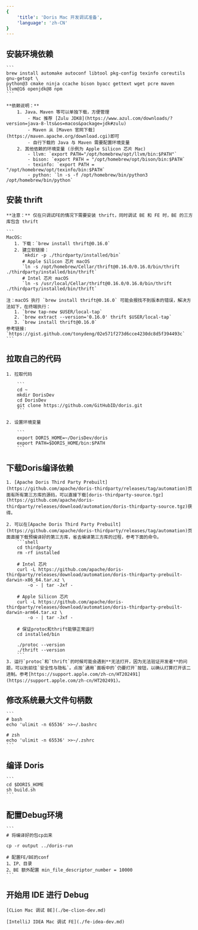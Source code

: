```yaml
---
{
    'title': 'Doris Mac 开发调试准备', 
    'language': 'zh-CN'
}
---
```


<!--
Licensed to the Apache Software Foundation (ASF) under one
or more contributor license agreements.  See the NOTICE file
distributed with this work for additional information
regarding copyright ownership.  The ASF licenses this file
to you under the Apache License, Version 2.0 (the
"License"); you may not use this file except in compliance
with the License.  You may obtain a copy of the License at

  http://www.apache.org/licenses/LICENSE-2.0

Unless required by applicable law or agreed to in writing,
software distributed under the License is distributed on an
"AS IS" BASIS, WITHOUT WARRANTIES OR CONDITIONS OF ANY
KIND, either express or implied.  See the License for the
specific language governing permissions and limitations
under the License.
-->

## 安装环境依赖

    ```
    brew install automake autoconf libtool pkg-config texinfo coreutils gnu-getopt \
    python@3 cmake ninja ccache bison byacc gettext wget pcre maven llvm@16 openjdk@8 npm
    ```
   
    **依赖说明：**
        1. Java、Maven 等可以单独下载，方便管理
            - Mac 推荐 [Zulu JDK8](https://www.azul.com/downloads/?version=java-8-lts&os=macos&package=jdk#zulu)
            - Maven 从 [Maven 官网下载](https://maven.apache.org/download.cgi)即可
            - 自行下载的 Java 与 Maven 需要配置环境变量
        2. 其他依赖的环境变量 (示例为 Apple Silicon 芯片 Mac)
            - llvm: `export PATH="/opt/homebrew/opt/llvm/bin:$PATH"`
            - bison: `export PATH = "/opt/homebrew/opt/bison/bin:$PATH`
            - texinfo: `export PATH = "/opt/homebrew/opt/texinfo/bin:$PATH`
            - python: `ln -s -f /opt/homebrew/bin/python3 /opt/homebrew/bin/python`
   
## 安装 thrift

    **注意：** 仅在只调试FE的情况下需要安装 thrift，同时调试 BE 和 FE 时，BE 的三方库包含 thrift

    ```
    MacOS: 
       1. 下载：`brew install thrift@0.16.0`
       2. 建立软链接： 
          `mkdir -p ./thirdparty/installed/bin`
          # Apple Silicon 芯片 macOS
          `ln -s /opt/homebrew/Cellar/thrift@0.16.0/0.16.0/bin/thrift ./thirdparty/installed/bin/thrift`
          # Intel 芯片 macOS
          `ln -s /usr/local/Cellar/thrift@0.16.0/0.16.0/bin/thrift ./thirdparty/installed/bin/thrift`
    
    注：macOS 执行 `brew install thrift@0.16.0` 可能会报找不到版本的错误，解决方法如下，在终端执行：
       1. `brew tap-new $USER/local-tap`
       2. `brew extract --version='0.16.0' thrift $USER/local-tap`
       3. `brew install thrift@0.16.0`
    参考链接: `https://gist.github.com/tonydeng/02e571f273d6cce4230dc8d5f394493c`
    ```

## 拉取自己的代码

    1. 拉取代码

        ``` 
        cd ~
        mkdir DorisDev
        cd DorisDev
        git clone https://github.com/GitHubID/doris.git
        ```

    2. 设置环境变量
 
        ```
        export DORIS_HOME=~/DorisDev/doris
        export PATH=$DORIS_HOME/bin:$PATH
        ```

## 下载Doris编译依赖

    1. [Apache Doris Third Party Prebuilt](https://github.com/apache/doris-thirdparty/releases/tag/automation)页面有所有第三方库的源码，可以直接下载[doris-thirdparty-source.tgz](https://github.com/apache/doris-thirdparty/releases/download/automation/doris-thirdparty-source.tgz)获得。

    2. 可以在[Apache Doris Third Party Prebuilt](https://github.com/apache/doris-thirdparty/releases/tag/automation)页面直接下载预编译好的第三方库，省去编译第三方库的过程，参考下面的命令。
        ```shell
        cd thirdparty
        rm -rf installed

        # Intel 芯片
        curl -L https://github.com/apache/doris-thirdparty/releases/download/automation/doris-thirdparty-prebuilt-darwin-x86_64.tar.xz \
            -o - | tar -Jxf -

        # Apple Silicon 芯片
        curl -L https://github.com/apache/doris-thirdparty/releases/download/automation/doris-thirdparty-prebuilt-darwin-arm64.tar.xz \
            -o - | tar -Jxf -

        # 保证protoc和thrift能够正常运行
        cd installed/bin

        ./protoc --version
        ./thrift --version
        ```
    3. 运行`protoc`和`thrift`的时候可能会遇到**无法打开，因为无法验证开发者**的问题，可以到前往`安全性与隐私`。点按`通用`面板中的`仍要打开`按钮，以确认打算打开该二进制。参考[https://support.apple.com/zh-cn/HT202491](https://support.apple.com/zh-cn/HT202491)。

## 修改系统最大文件句柄数

    ```
    # bash
    echo 'ulimit -n 65536' >>~/.bashrc
    
    # zsh
    echo 'ulimit -n 65536' >>~/.zshrc
    ```

## 编译 Doris

    ```
    cd $DORIS_HOME
    sh build.sh
    ```

## 配置Debug环境

    ```
    # 将编译好的包cp出来
    
    cp -r output ../doris-run
    
    # 配置FE/BE的conf
    1、IP、目录
    2、BE 额外配置 min_file_descriptor_number = 10000
    ```

## 开始用 IDE 进行 Debug

    [CLion Mac 调试 BE](./be-clion-dev.md)

    [IntelliJ IDEA Mac 调试 FE](./fe-idea-dev.md)
    